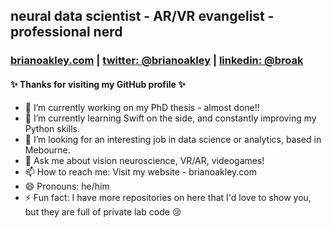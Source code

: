 ## neural data scientist - AR/VR evangelist - professional nerd
### [brianoakley.com](https://www.brianoakley.com) | [twitter: @brianoakley](https://www.twitter.com/brianoakley) | [linkedin: @broak](https://www.linkedin.com/in/broak)

#### ✨ Thanks for visiting my GitHub profile ✨

- 🔭 I’m currently working on my PhD thesis - almost done!!
- 🌱 I’m currently learning Swift on the side, and constantly improving my Python skills.
- 🤔 I’m looking for an interesting job in data science or analytics, based in Mebourne.
- 💬 Ask me about vision neuroscience, VR/AR, videogames!
- 📫 How to reach me: Visit my website - brianoakley.com
- 😄 Pronouns: he/him
- ⚡ Fun fact: I have more repositories on here that I'd love to show you, but they are full of private lab code 😢

<!--
**broak/broak** is a ✨ _special_ ✨ repository because its `README.md` (this file) appears on your GitHub profile.

Here are some ideas to get you started: 👋

- 🔭 I’m currently working on ...
- 🌱 I’m currently learning ...
- 👯 I’m looking to collaborate on ...
- 🤔 I’m looking for help with ...
- 💬 Ask me about ...
- 📫 How to reach me: ...
- 😄 Pronouns: ...
- ⚡ Fun fact: ...
-->
